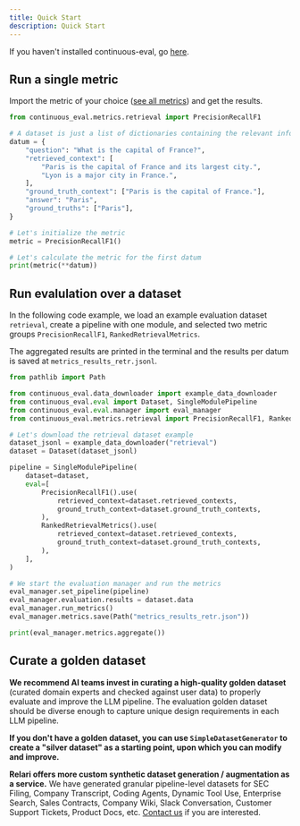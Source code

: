 ```yaml
---
title: Quick Start
description: Quick Start
---
```


If you haven't installed continuous-eval, go [here](../installation/).

## Run a single metric

Import the metric of your choice ([see all metrics](../../metrics/overview/)) and get the results.

```python
from continuous_eval.metrics.retrieval import PrecisionRecallF1

# A dataset is just a list of dictionaries containing the relevant information
datum = {
    "question": "What is the capital of France?",
    "retrieved_context": [
        "Paris is the capital of France and its largest city.",
        "Lyon is a major city in France.",
    ],
    "ground_truth_context": ["Paris is the capital of France."],
    "answer": "Paris",
    "ground_truths": ["Paris"],
}

# Let's initialize the metric
metric = PrecisionRecallF1()

# Let's calculate the metric for the first datum
print(metric(**datum))
```

## Run evalulation over a dataset

In the following code example, we load an example evaluation dataset `retrieval`, create a pipeline with one module, and selected two metric groups `PrecisionRecallF1`, `RankedRetrievalMetrics`. 

The aggregated results are printed in the terminal and the results per datum is saved at `metrics_results_retr.jsonl`.

```python
from pathlib import Path

from continuous_eval.data_downloader import example_data_downloader
from continuous_eval.eval import Dataset, SingleModulePipeline
from continuous_eval.eval.manager import eval_manager
from continuous_eval.metrics.retrieval import PrecisionRecallF1, RankedRetrievalMetrics

# Let's download the retrieval dataset example
dataset_jsonl = example_data_downloader("retrieval")
dataset = Dataset(dataset_jsonl)

pipeline = SingleModulePipeline(
    dataset=dataset,
    eval=[
        PrecisionRecallF1().use(
            retrieved_context=dataset.retrieved_contexts,
            ground_truth_context=dataset.ground_truth_contexts,
        ),
        RankedRetrievalMetrics().use(
            retrieved_context=dataset.retrieved_contexts,
            ground_truth_context=dataset.ground_truth_contexts,
        ),
    ],
)

# We start the evaluation manager and run the metrics
eval_manager.set_pipeline(pipeline)
eval_manager.evaluation.results = dataset.data
eval_manager.run_metrics()
eval_manager.metrics.save(Path("metrics_results_retr.json"))

print(eval_manager.metrics.aggregate())
```

## Curate a golden dataset

**We recommend AI teams invest in curating a high-quality golden dataset** (curated domain experts and checked against user data) to properly evaluate and improve the LLM pipeline. The evaluation golden dataset should be diverse enough to capture unique design requirements in each LLM pipeline.

**If you don't have a golden dataset, you can use `SimpleDatasetGenerator` to create a "silver dataset" as a starting point, upon which you can modify and improve.**

**Relari offers more custom synthetic dataset generation / augmentation as a service.** We have generated granular pipeline-level datasets for SEC Filing, Company Transcript, Coding Agents, Dynamic Tool Use, Enterprise Search, Sales Contracts, Company Wiki, Slack Conversation, Customer Support Tickets, Product Docs, etc. [Contact us](mailto:founders@relari.ai) if you are interested.